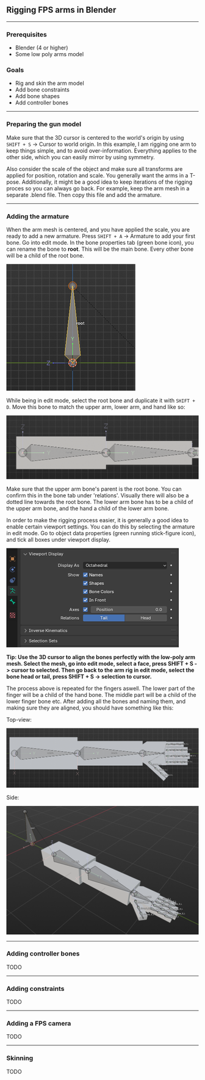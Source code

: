 ## Rigging FPS arms in Blender

---

### Prerequisites

- Blender (4 or higher)
- Some low poly arms model

### Goals

- Rig and skin the arm model
- Add bone constraints
- Add bone shapes
- Add controller bones

---

### Preparing the gun model

Make sure that the 3D cursor is centered to the world's origin by using `SHIFT + S` -> Cursor to world origin. In this example, I am rigging one arm to keep things simple, and to avoid over-information. Everything applies to the other side, which you can easily mirror by using symmetry.

Also consider the scale of the object and make sure all transforms are applied for position, rotation and scale. You generally want the arms in a T-pose. Additionally, it might be a good idea to keep iterations of the rigging proces so you can always go back. For example, keep the arm mesh in a separate .blend file. Then copy this file and add the armature.

---

### Adding the armature

When the arm mesh is centered, and you have applied the scale, you are ready to add a new armature. Press `SHIFT + A` -> Armature to add your first bone. Go into edit mode. In the bone properties tab (green bone icon), you can rename the bone to **root**. This will be the main bone. Every other bone will be a child of the root bone.

![rootbone](/img/rigging_fps_arms/1_armature_adding_root_bone.png)

While being in edit mode, select the root bone and duplicate it with `SHIFT + D`. Move this bone to match the upper arm, lower arm, and hand like so:

![armbones](/img/rigging_fps_arms/2_armature_adding_arm_bones.png)

Make sure that the upper arm bone's parent is the root bone. You can confirm this in the bone tab under 'relations'. Visually there will also be a dotted line towards the root bone. The lower arm bone has to be a child of the upper arm bone, and the hand a child of the lower arm bone.

In order to make the rigging process easier, it is generally a good idea to enable certain viewport settings. You can do this by selecting the armature in edit mode. Go to object data properties (green running stick-figure icon), and tick all boxes under viewport display.

![settings](/img/rigging_fps_arms/3_viewport_settings.png)

**Tip: Use the 3D cursor to align the bones perfectly with the low-poly arm mesh. Select the mesh, go into edit mode, select a face, press SHIFT + S -> cursor to selected. Then go back to the arm rig in edit mode, select the bone head or tail, press SHIFT + S -> selection to cursor.**

The process above is repeated for the fingers aswell. The lower part of the finger will be a child of the hand bone. The middle part will be a child of the lower finger bone etc. After adding all the bones and naming them, and making sure they are aligned, you should have something like this:

Top-view:

![armature](/img/rigging_fps_arms/4_full_armature.png)

Side:

![armature](/img/rigging_fps_arms/4_full_armature_2.png)

---

### Adding controller bones

TODO

---

### Adding constraints

TODO

---

### Adding a FPS camera

TODO

---

### Skinning

TODO